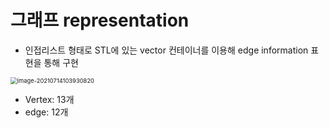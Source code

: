 # 그래프 representation

- 인접리스트 형태로 STL에 있는 vector 컨테이너를 이용해 edge information 표현을 통해 구현

<img src="C:\Users\MIN\TIL\data_structure\STL.assets\image-20210714103930820.png" alt="image-20210714103930820" style="zoom: 67%;" />

- Vertex: 13개
- edge: 12개